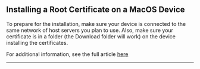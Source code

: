 ## Installing a Root Certificate on a MacOS Device

To prepare for the installation, make sure your device is connected to the same network of host servers you plan to use. Also, make sure your certificate is in a folder (the Download folder will work) on the device installing the certificates.

For additional information, see the full article [here](https://support.optisigns.com/hc/en-us/articles/35184720136595)

---

